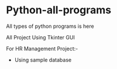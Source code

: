 # Python-all-programs
All types of python programs is here

All Project Using Tkinter GUI 

For HR Management Project:-
- Using sample database
